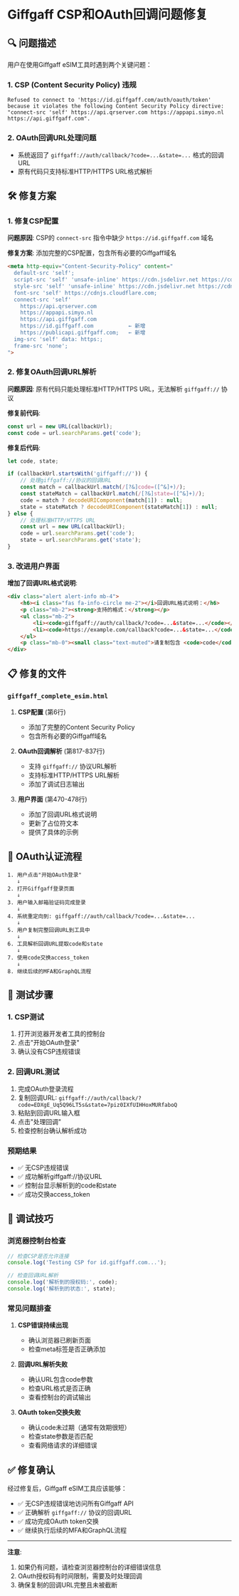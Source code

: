 # Giffgaff CSP和OAuth回调问题修复

## 🔍 问题描述

用户在使用Giffgaff eSIM工具时遇到两个关键问题：

### 1. CSP (Content Security Policy) 违规
```
Refused to connect to 'https://id.giffgaff.com/auth/oauth/token' because it violates the following Content Security Policy directive: "connect-src 'self' https://api.qrserver.com https://appapi.simyo.nl https://api.giffgaff.com".
```

### 2. OAuth回调URL处理问题
- 系统返回了 `giffgaff://auth/callback/?code=...&state=...` 格式的回调URL
- 原有代码只支持标准HTTP/HTTPS URL格式解析

## 🛠️ 修复方案

### 1. 修复CSP配置

**问题原因**: CSP的 `connect-src` 指令中缺少 `https://id.giffgaff.com` 域名

**修复方案**: 添加完整的CSP配置，包含所有必要的Giffgaff域名

```html
<meta http-equiv="Content-Security-Policy" content="
  default-src 'self'; 
  script-src 'self' 'unsafe-inline' https://cdn.jsdelivr.net https://cdnjs.cloudflare.com; 
  style-src 'self' 'unsafe-inline' https://cdn.jsdelivr.net https://cdnjs.cloudflare.com; 
  font-src 'self' https://cdnjs.cloudflare.com; 
  connect-src 'self' 
    https://api.qrserver.com 
    https://appapi.simyo.nl 
    https://api.giffgaff.com 
    https://id.giffgaff.com           ← 新增
    https://publicapi.giffgaff.com;   ← 新增
  img-src 'self' data: https:; 
  frame-src 'none';
">
```

### 2. 修复OAuth回调URL解析

**问题原因**: 原有代码只能处理标准HTTP/HTTPS URL，无法解析 `giffgaff://` 协议

**修复前代码**:
```javascript
const url = new URL(callbackUrl);
const code = url.searchParams.get('code');
```

**修复后代码**:
```javascript
let code, state;

if (callbackUrl.startsWith('giffgaff://')) {
    // 处理giffgaff://协议的回调URL
    const match = callbackUrl.match(/[?&]code=([^&]+)/);
    const stateMatch = callbackUrl.match(/[?&]state=([^&]+)/);
    code = match ? decodeURIComponent(match[1]) : null;
    state = stateMatch ? decodeURIComponent(stateMatch[1]) : null;
} else {
    // 处理标准HTTP/HTTPS URL
    const url = new URL(callbackUrl);
    code = url.searchParams.get('code');
    state = url.searchParams.get('state');
}
```

### 3. 改进用户界面

**增加了回调URL格式说明**:
```html
<div class="alert alert-info mb-4">
    <h6><i class="fas fa-info-circle me-2"></i>回调URL格式说明：</h6>
    <p class="mb-2"><strong>支持的格式：</strong></p>
    <ul class="mb-2">
        <li><code>giffgaff://auth/callback/?code=...&state=...</code></li>
        <li><code>https://example.com/callback?code=...&state=...</code></li>
    </ul>
    <p class="mb-0"><small class="text-muted">请复制包含 <code>code</code> 参数的完整URL</small></p>
</div>
```

## 📋 修复的文件

### `giffgaff_complete_esim.html`

1. **CSP配置** (第6行)
   - 添加了完整的Content Security Policy
   - 包含所有必要的Giffgaff域名

2. **OAuth回调解析** (第817-837行)
   - 支持 `giffgaff://` 协议URL解析
   - 支持标准HTTP/HTTPS URL解析
   - 添加了调试日志输出

3. **用户界面** (第470-478行)
   - 添加了回调URL格式说明
   - 更新了占位符文本
   - 提供了具体的示例

## 🔄 OAuth认证流程

```
1. 用户点击"开始OAuth登录"
   ↓
2. 打开Giffgaff登录页面
   ↓
3. 用户输入邮箱验证码完成登录
   ↓
4. 系统重定向到: giffgaff://auth/callback/?code=...&state=...
   ↓
5. 用户复制完整回调URL到工具中
   ↓
6. 工具解析回调URL提取code和state
   ↓
7. 使用code交换access_token
   ↓
8. 继续后续的MFA和GraphQL流程
```

## 🧪 测试步骤

### 1. CSP测试
1. 打开浏览器开发者工具的控制台
2. 点击"开始OAuth登录"
3. 确认没有CSP违规错误

### 2. 回调URL测试
1. 完成OAuth登录流程
2. 复制回调URL: `giffgaff://auth/callback/?code=EDXgE_Uq5Q96LT5s&state=7piz0IXfUIHHoxMURfaboQ`
3. 粘贴到回调URL输入框
4. 点击"处理回调"
5. 检查控制台确认解析成功

### 预期结果
- ✅ 无CSP违规错误
- ✅ 成功解析giffgaff://协议URL
- ✅ 控制台显示解析到的code和state
- ✅ 成功交换access_token

## 🔧 调试技巧

### 浏览器控制台检查
```javascript
// 检查CSP是否允许连接
console.log('Testing CSP for id.giffgaff.com...');

// 检查回调URL解析
console.log('解析到的授权码:', code);
console.log('解析到的状态:', state);
```

### 常见问题排查

1. **CSP错误持续出现**
   - 确认浏览器已刷新页面
   - 检查meta标签是否正确添加

2. **回调URL解析失败**
   - 确认URL包含code参数
   - 检查URL格式是否正确
   - 查看控制台的调试输出

3. **OAuth token交换失败**
   - 确认code未过期（通常有效期很短）
   - 检查state参数是否匹配
   - 查看网络请求的详细错误

## ✅ 修复确认

经过修复后，Giffgaff eSIM工具应该能够：
- ✅ 无CSP违规错误地访问所有Giffgaff API
- ✅ 正确解析 `giffgaff://` 协议的回调URL
- ✅ 成功完成OAuth token交换
- ✅ 继续执行后续的MFA和GraphQL流程

---

**注意**: 
1. 如果仍有问题，请检查浏览器控制台的详细错误信息
2. OAuth授权码有时间限制，需要及时处理回调
3. 确保复制的回调URL完整且未被截断